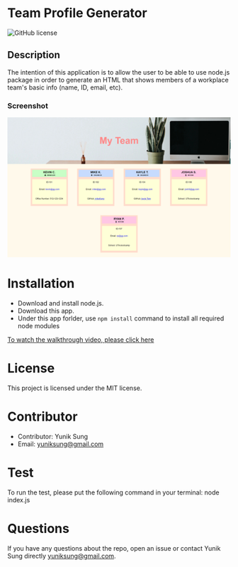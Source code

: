 
# Team Profile Generator
![GitHub license](https://img.shields.io/badge/license-MIT-blue.svg)

## Description
The intention of this application is to allow the user to be able to use node.js package in order to generate an HTML that shows members of a workplace team's basic info (name, ID, email, etc).

### Screenshot
![](screenshot1.jpg)


# Installation
* Download and install node.js.
* Download this app.
* Under this app forlder, use `npm install` command to install all required node modules

[To watch the walkthrough video, please click here](https://www.youtube.com/watch?v=MVv3arA1qP0&feature=youtu.be)

# License
This project is licensed under the MIT license.

# Contributor
* Contributor: Yunik Sung
* Email: yuniksung@gmail.com

# Test
To run the test, please put the following command in your terminal: node index.js

# Questions
If you have any questions about the repo, open an issue or contact Yunik Sung directly yuniksung@gmail.com.



  

